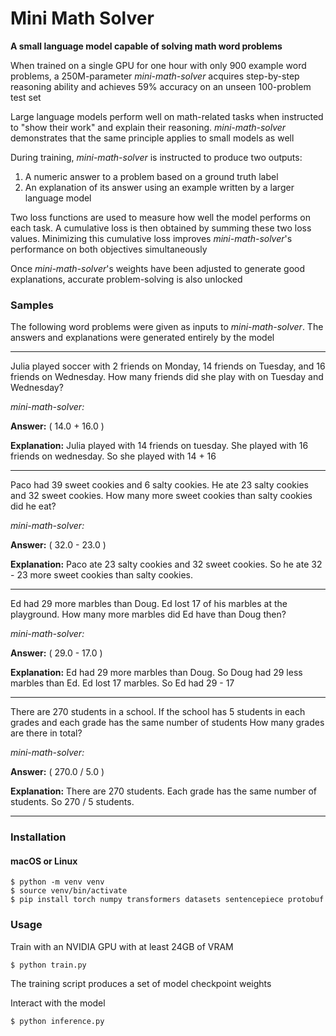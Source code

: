 # Mini Math Solver

**A small language model capable of solving math word problems**

When trained on a single GPU for one hour with only 900 example word problems, a 250M-parameter *mini-math-solver* acquires step-by-step reasoning ability and achieves 59% accuracy on an unseen 100-problem test set

Large language models perform well on math-related tasks when instructed to "show their work" and explain their reasoning. *mini-math-solver* demonstrates that the same principle applies to small models as well

During training, *mini-math-solver* is instructed to produce two outputs: 

1. A numeric answer to a problem based on a ground truth label
2. An explanation of its answer using an example written by a larger language model

Two loss functions are used to measure how well the model performs on each task. A cumulative loss is then obtained by summing these two loss values. Minimizing this cumulative loss improves *mini-math-solver*'s performance on both objectives simultaneously

Once *mini-math-solver*'s weights have been adjusted to generate good explanations, accurate problem-solving is also unlocked

### Samples

The following word problems were given as inputs to *mini-math-solver*. The answers and explanations were generated entirely by the model

______

Julia played soccer with 2 friends on Monday, 14 friends on Tuesday, and 16 friends on Wednesday. How many friends did she play with on Tuesday and Wednesday? 

*mini-math-solver:*

**Answer:** ( 14.0 + 16.0 )

**Explanation:** Julia played with 14 friends on tuesday. She played with 16 friends on wednesday. So she played with 14 + 16
______

Paco had 39 sweet cookies and 6 salty cookies. He ate 23 salty cookies and 32 sweet cookies. How many more sweet cookies than salty cookies did he eat?

*mini-math-solver:*

**Answer:** ( 32.0 - 23.0 )

**Explanation:** Paco ate 23 salty cookies and 32 sweet cookies. So he ate 32 - 23 more sweet cookies than salty cookies.
______

Ed had 29 more marbles than Doug. Ed lost 17 of his marbles at the playground. How many more marbles did Ed have than Doug then?

*mini-math-solver:*

**Answer:** ( 29.0 - 17.0 )

**Explanation:** Ed had 29 more marbles than Doug. So Doug had 29 less marbles than Ed. Ed lost 17 marbles. So Ed had 29 - 17

______

There are 270 students in a school. If the school has 5 students in each grades and each grade has the same number of students How many grades are there in total?

*mini-math-solver:*

**Answer:** ( 270.0 / 5.0 )

**Explanation:** There are 270 students. Each grade has the same number of students. So 270 / 5 students.

______

### Installation

#### macOS or Linux

```shell
$ python -m venv venv
$ source venv/bin/activate
$ pip install torch numpy transformers datasets sentencepiece protobuf
```

### Usage

Train with an NVIDIA GPU with at least 24GB of VRAM

```shell
$ python train.py
```

The training script produces a set of model checkpoint weights

Interact with the model

```shell
$ python inference.py
```

